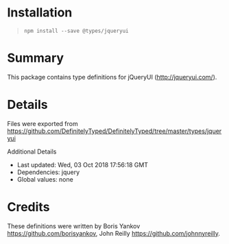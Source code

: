 # Installation
> `npm install --save @types/jqueryui`

# Summary
This package contains type definitions for jQueryUI (http://jqueryui.com/).

# Details
Files were exported from https://github.com/DefinitelyTyped/DefinitelyTyped/tree/master/types/jqueryui

Additional Details
 * Last updated: Wed, 03 Oct 2018 17:56:18 GMT
 * Dependencies: jquery
 * Global values: none

# Credits
These definitions were written by Boris Yankov <https://github.com/borisyankov>, John Reilly <https://github.com/johnnyreilly>.
